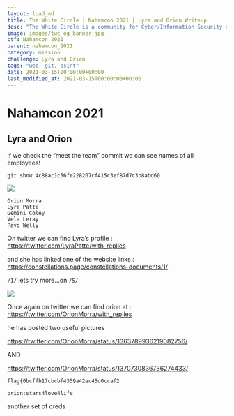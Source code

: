 ```yaml
---
layout: load_md
title: The White Circle | Nahamcon 2021 | Lyra and Orion Writeup
desc: "The White Circle is a community for Cyber/Information Security students, enthusiasts and professionals. You can discuss anything related to Security, share your knowledge with others, get help when you need it and proceed further in your journey with amazing people from all over the world."
image: images/twc_og_banner.jpg
ctf: Nahamcon 2021
parent: nahamcon_2021
category: mission
challenge: Lyra and Orion
tags: "web, git, osint"
date: 2021-03-15T00:00:00+00:00
last_modified_at: 2021-03-15T00:00:00+00:00
---
```


<h1 class="heading card-title white-text">Nahamcon 2021</h1>

## Lyra and Orion

if we check the “meet the team” commit we can see names of all employees!

```
git show 4c88ac1c56fe228267cf415c3ef87d7c3b8abd60
```

![](https://i.imgur.com/uZKpNSE.png)

```
Orion Morra
Lyra Patte
Gemini Coley
Vela Leray
Pavo Welly
```

On twitter we can find Lyra’s profile : https://twitter.com/LyraPatte/with_replies

and she has linked one of the website links : https://constellations.page/constellations-documents/1/

`/1/` lets try more…on `/5/`

![](https://i.imgur.com/jRl29Un.png)

Once again on twitter we can find orion at : https://twitter.com/OrionMorra/with_replies

he has posted two useful pictures

https://twitter.com/OrionMorra/status/1363789936219082756/

AND

https://twitter.com/OrionMorra/status/1370730836736274433/


```
flag{0bcffb17cbcbf4359a42ec45d0ccaf2
```

```
orion:stars4love4life
```

another set of creds

